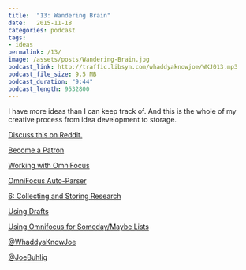 ```yaml
---
title:  "13: Wandering Brain"
date:   2015-11-18
categories: podcast
tags:
- ideas
permalink: /13/
image: /assets/posts/Wandering-Brain.jpg
podcast_link: http://traffic.libsyn.com/whaddyaknowjoe/WKJ013.mp3
podcast_file_size: 9.5 MB
podcast_duration: "9:44"
podcast_length: 9532800
---
```


I have more ideas than I can keep track of. And this is the whole of my creative process from idea development to storage.
<!--more-->

[Discuss this on Reddit.](https://www.reddit.com/r/joebuhlig/comments/3tb6vj/13_wandering_brain/)

[Become a Patron](http://joebuhlig.com/patron/)

[Working with OmniFocus](https://tools.joebuhlig.com/working-with-omnifocus/)

[OmniFocus Auto-Parser](http://joebuhlig.com/omnifocus-auto-parser/)

[6: Collecting and Storing Research](http://joebuhlig.com/6/)

[Using Drafts](http://joebuhlig.com/using-drafts/)

[Using Omnifocus for Someday/Maybe Lists](http://joebuhlig.com/using-omnifocus-for-somedaymaybe-lists/)

[@WhaddyaKnowJoe](https://twitter.com/whaddyaknowjoe)

[@JoeBuhlig](https://twitter.com/JoeBuhlig)